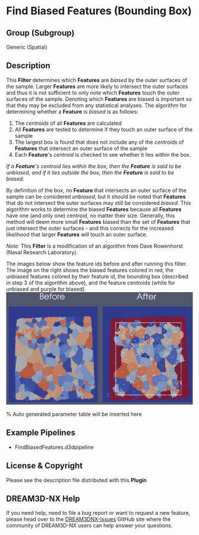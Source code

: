 # Find Biased Features (Bounding Box)

## Group (Subgroup)

Generic (Spatial)

## Description

This **Filter** determines which **Features** are *biased* by the outer surfaces of the sample. Larger **Features** are more likely to intersect the outer surfaces and thus it is not sufficient to only note which **Features** touch the outer surfaces of the sample. Denoting which **Features** are biased is important so that they may be excluded from any statistical analyses. The algorithm for determining whether a **Feature** is *biased* is as follows:

1. The *centroids* of all **Features** are calculated
2. All **Features** are tested to determine if they touch an outer surface of the sample
3. The largest box is found that does not include any of the *centroids* of **Features** that intersect an outer surface of the sample
4. Each **Feature**'s *centroid* is checked to see whether it lies within the box.  

*If a **Feature**'s *centroid* lies within the box, then the **Feature** is said to be *unbiased*, and if it lies outside the box, then the **Feature** is said to be *biased*.*

By definition of the box, no **Feature** that intersects an outer surface of the sample can be considered *unbiased*, but it should be noted that **Features** that do not intersect the outer surfaces may still be considered *biased*. This algorithm works to determine the biased **Features** because all **Features** have one (and only one) centroid, no matter their size. Generally, this method will deem more small **Features** biased than the set of **Features** that just intersect the outer surfaces - and this corrects for the increased likelihood that larger **Features** will touch an outer surface.

*Note:* This **Filter** is a modification of an algorithm from Dave Rowenhorst (Naval Research Laboratory).

The images below show the feature ids before and after running this filter. The image on the right shows the biased features colored in red, the unbiased features colored by their feature id, the bounding box (described in step 3 of the algorithm above), and the feature centroids (white for unbiased and purple for biased).
![2D Before and After Biased Features](Images/FindBiasedFeaturesBeforeAndAfter.png)

% Auto generated parameter table will be inserted here

## Example Pipelines

+ FindBiasedFeatures.d3dpipeline

## License & Copyright

Please see the description file distributed with this **Plugin**

## DREAM3D-NX Help

If you need help, need to file a bug report or want to request a new feature, please head over to the [DREAM3DNX-Issues](https://github.com/BlueQuartzSoftware/DREAM3DNX-Issues/discussions) GItHub site where the community of DREAM3D-NX users can help answer your questions.
